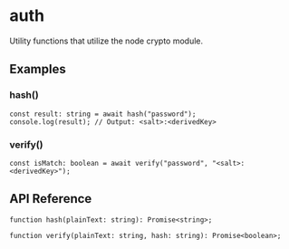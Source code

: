 # auth

Utility functions that utilize the node crypto module.

## Examples

### hash()

```
const result: string = await hash("password");
console.log(result); // Output: <salt>:<derivedKey>
```

### verify()

```
const isMatch: boolean = await verify("password", "<salt>:<derivedKey>");
```

## API Reference

`function hash(plainText: string): Promise<string>;`

`function verify(plainText: string, hash: string): Promise<boolean>;`
